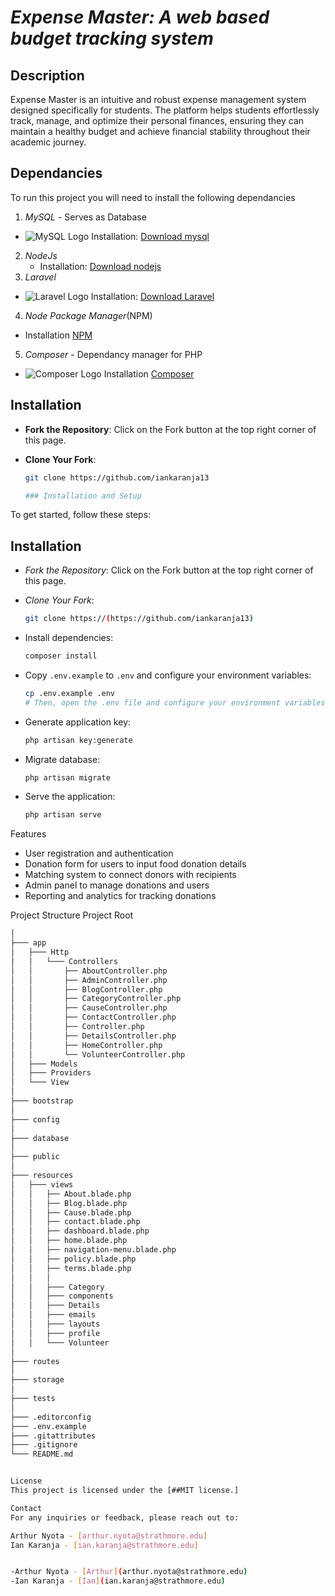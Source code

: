 # *Expense Master: A web based budget tracking system*
## Description 
Expense Master is an intuitive and robust expense management system designed specifically for students. The platform helps students effortlessly track, manage, and optimize their personal finances, ensuring they can maintain a healthy budget and achieve financial stability throughout their academic journey.


## Dependancies
To run this project you will need to install the following dependancies

1. *MySQL* - Serves as Database
- ![MySQL Logo](https://www.mysql.com/common/logos/logo-mysql-170x115.png)
    Installation: [Download mysql](https://dev.mysql.com/downloads/installer/)
2. *NodeJs* 
   - Installation: [Download nodejs](https://nodejs.org/en/download/package-manager)
3. *Laravel* 
 - ![Laravel Logo](https://laravel.com/img/logomark.min.svg)
   Installation:  [Download Laravel](https://laravel.com/docs/11.x/installation)
4. *Node Package Manager*(NPM)
  -  Installation [NPM](https://www.npmjs.com/)
5. *Composer* - Dependancy manager for PHP
- ![Composer Logo](https://getcomposer.org/img/logo-composer-transparent5.png)
  Installation [Composer](https://getcomposer.org/) 


## Installation

- **Fork the Repository**:
  Click on the Fork button at the top right corner of this page.

- **Clone Your Fork**:
  ```bash
  git clone https://github.com/iankaranja13

  ### Installation and Setup

To get started, follow these steps:


## Installation

- *Fork the Repository*:
    Click on the Fork button at the top right corner of this page.

- *Clone Your Fork*:
    ```bash
    git clone https://(https://github.com/iankaranja13)
    ```

- Install dependencies:
    ```bash
    composer install
    ```

- Copy `.env.example` to `.env` and configure your environment variables:
    ```bash
    cp .env.example .env
    # Then, open the .env file and configure your environment variables
    ```

- Generate application key:
    ```bash
    php artisan key:generate
    ```

- Migrate database:
    ```bash
    php artisan migrate
    ```

- Serve the application:
    ```bash
    php artisan serve
    ```




Features
- User registration and authentication
- Donation form for users to input food donation details
- Matching system to connect donors with recipients
- Admin panel to manage donations and users
- Reporting and analytics for tracking donations

 Project Structure
 Project Root
``` bash
│
├─── app
│   ├─── Http
│   │   └─── Controllers
│   │       ├── AboutController.php
│   │       ├── AdminController.php
│   │       ├── BlogController.php
│   │       ├── CategoryController.php
│   │       ├── CauseController.php
│   │       ├── ContactController.php
│   │       ├── Controller.php
│   │       ├── DetailsController.php
│   │       ├── HomeController.php
│   │       └── VolunteerController.php
│   ├─── Models
│   ├─── Providers
│   └─── View
│
├─── bootstrap
│
├─── config
│
├─── database
│
├─── public
│
├─── resources
│   ├─── views
│   │   ├── About.blade.php
│   │   ├── Blog.blade.php
│   │   ├── Cause.blade.php
│   │   ├── contact.blade.php
│   │   ├── dashboard.blade.php
│   │   ├── home.blade.php
│   │   ├── navigation-menu.blade.php
│   │   ├── policy.blade.php
│   │   ├── terms.blade.php
│   │   │
│   │   ├─── Category
│   │   ├─── components
│   │   ├─── Details
│   │   ├─── emails
│   │   ├─── layouts
│   │   ├─── profile
│   │   └─── Volunteer
│
├─── routes
│
├─── storage
│
├─── tests
│
├─── .editorconfig
├─── .env.example
├─── .gitattributes
├─── .gitignore
└─── README.md


License
This project is licensed under the [##MIT license.]

Contact
For any inquiries or feedback, please reach out to:

Arthur Nyota - [arthur.nyota@strathmore.edu]
Ian Karanja - [ian.karanja@strathmore.edu]


-Arthur Nyota - [Arthur](arthur.nyota@strathmore.edu)
-Ian Karanja - [Ian](ian.karanja@strathmore.edu)
